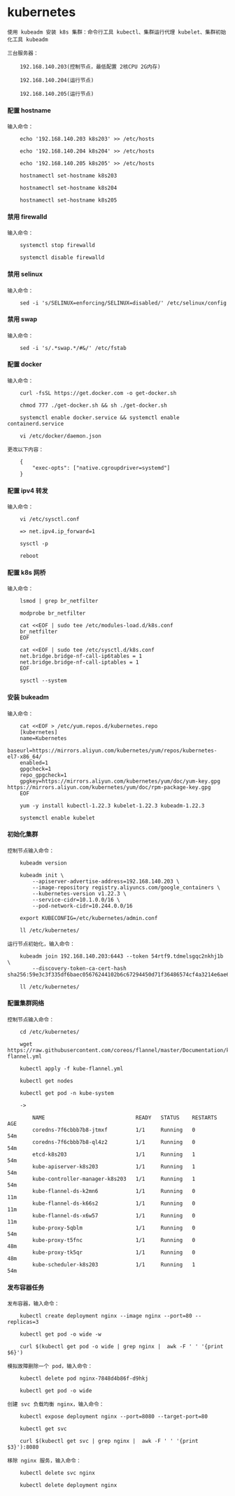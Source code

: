 
# kubernetes

	使用 kubeadm 安装 k8s 集群：命令行工具 kubectl、集群运行代理 kubelet、集群初始化工具 kubeadm

	三台服务器：

		192.168.140.203(控制节点，最低配置 2核CPU 2G内存)

		192.168.140.204(运行节点)

		192.168.140.205(运行节点)

#### 配置 hostname

	输入命令：

		echo '192.168.140.203 k8s203' >> /etc/hosts

		echo '192.168.140.204 k8s204' >> /etc/hosts

		echo '192.168.140.205 k8s205' >> /etc/hosts

		hostnamectl set-hostname k8s203

		hostnamectl set-hostname k8s204

		hostnamectl set-hostname k8s205

#### 禁用 firewalld

	输入命令：

		systemctl stop firewalld

		systemctl disable firewalld

#### 禁用 selinux

	输入命令：

		sed -i 's/SELINUX=enforcing/SELINUX=disabled/' /etc/selinux/config

#### 禁用 swap

	输入命令：

		sed -i 's/.*swap.*/#&/' /etc/fstab

#### 配置 docker

	输入命令：

		curl -fsSL https://get.docker.com -o get-docker.sh

		chmod 777 ./get-docker.sh && sh ./get-docker.sh

		systemctl enable docker.service && systemctl enable containerd.service

		vi /etc/docker/daemon.json

	更改以下内容：

		{
			"exec-opts": ["native.cgroupdriver=systemd"]
		}

#### 配置 ipv4 转发

	输入命令：

		vi /etc/sysctl.conf

		=> net.ipv4.ip_forward=1

		sysctl -p

		reboot

#### 配置 k8s 网桥

	输入命令：

		lsmod | grep br_netfilter

		modprobe br_netfilter

		cat <<EOF | sudo tee /etc/modules-load.d/k8s.conf
		br_netfilter
		EOF

		cat <<EOF | sudo tee /etc/sysctl.d/k8s.conf
		net.bridge.bridge-nf-call-ip6tables = 1
		net.bridge.bridge-nf-call-iptables = 1
		EOF

		sysctl --system

#### 安装 bukeadm

	输入命令：

		cat <<EOF > /etc/yum.repos.d/kubernetes.repo
		[kubernetes]
		name=Kubernetes
		baseurl=https://mirrors.aliyun.com/kubernetes/yum/repos/kubernetes-el7-x86_64/
		enabled=1
		gpgcheck=1
		repo_gpgcheck=1
		gpgkey=https://mirrors.aliyun.com/kubernetes/yum/doc/yum-key.gpg https://mirrors.aliyun.com/kubernetes/yum/doc/rpm-package-key.gpg
		EOF

		yum -y install kubectl-1.22.3 kubelet-1.22.3 kubeadm-1.22.3

		systemctl enable kubelet

#### 初始化集群

	控制节点输入命令：

		kubeadm version

		kubeadm init \
			--apiserver-advertise-address=192.168.140.203 \
			--image-repository registry.aliyuncs.com/google_containers \
			--kubernetes-version v1.22.3 \
			--service-cidr=10.1.0.0/16 \
			--pod-network-cidr=10.244.0.0/16

		export KUBECONFIG=/etc/kubernetes/admin.conf

		ll /etc/kubernetes/

	运行节点初始化，输入命令：

		kubeadm join 192.168.140.203:6443 --token 54rtf9.tdmelsgqc2nkhj1b \
			--discovery-token-ca-cert-hash sha256:59e3c3f335df6baec05676244102b6c67294450d71f36486574cf4a3214e6ae6

		ll /etc/kubernetes/

#### 配置集群网络

	控制节点输入命令：

		cd /etc/kubernetes/

		wget https://raw.githubusercontent.com/coreos/flannel/master/Documentation/kube-flannel.yml

		kubectl apply -f kube-flannel.yml

		kubectl get nodes

		kubectl get pod -n kube-system

		->

			NAME                             READY   STATUS    RESTARTS   AGE
			coredns-7f6cbbb7b8-jtmxf         1/1     Running   0          54m
			coredns-7f6cbbb7b8-ql4z2         1/1     Running   0          54m
			etcd-k8s203                      1/1     Running   1          54m
			kube-apiserver-k8s203            1/1     Running   1          54m
			kube-controller-manager-k8s203   1/1     Running   1          54m
			kube-flannel-ds-k2mn6            1/1     Running   0          11m
			kube-flannel-ds-k66s2            1/1     Running   0          11m
			kube-flannel-ds-x6w57            1/1     Running   0          11m
			kube-proxy-5qblm                 1/1     Running   0          54m
			kube-proxy-t5fnc                 1/1     Running   0          48m
			kube-proxy-tk5qr                 1/1     Running   0          48m
			kube-scheduler-k8s203            1/1     Running   1          54m

#### 发布容器任务

	发布容器，输入命令：

		kubectl create deployment nginx --image nginx --port=80 --replicas=3

		kubectl get pod -o wide -w

		curl $(kubectl get pod -o wide | grep nginx |  awk -F ' ' '{print $6}')

	模拟故障删除一个 pod，输入命令：

		kubectl delete pod nginx-7848d4b86f-d9hkj

		kubectl get pod -o wide

	创建 svc 负载均衡 nginx，输入命令：

		kubectl expose deployment nginx --port=8080 --target-port=80

		kubectl get svc

		curl $(kubectl get svc | grep nginx |  awk -F ' ' '{print $3}'):8080

	移除 nginx 服务，输入命令：

		kubectl delete svc nginx

		kubectl delete deployment nginx
